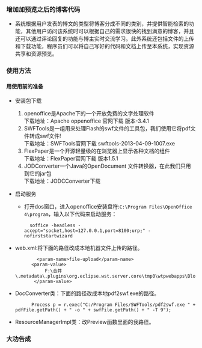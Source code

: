 ### 增加加预览之后的博客代码 ###
+ 系统根据用户发表的博文的类型将博客分成不同的类别，并提供智能检索的功能，其他用户访问该系统时可以根据自己的需求很快的找到满意的博客，并且还可以通过评论回复的功能与博主实时交流学习。此外系统还包括文件的上传和下载功能，程序员们可以将自己写好的代码和文档上传至本系统，实现资源共享和资源预览。
### 使用方法 ###
#### 用使用前的准备
+ 安装包下载
	1. openoffice是Apache下的一个开放免费的文字处理软件<br>
   		下载地址：Apache oppenoffice 官网下载 版本-3.4.1
	2. SWFTools是一组用来处理Flash的swf文件的工具包，我们使用它将pdf文件转成swf文件!<br>
   		下载地址：SWFTools官网下载 swftools-2013-04-09-1007.exe
	3. FlexPaper是一个开源轻量级的在浏览器上显示各种文档的组件<br>
   	下载地址：FlexPaper官网下载 版本1.5.1
	4. JODConverter一个Java的OpenDocument 文件转换器，在此我们只用到它的jar包<br>
   		下载地址：JODCConverter下载
+ 启动服务
	+ 打开dos窗口，进入openoffice安装盘符:`C:\Program Files\OpenOffice 4\program`，输入以下代码来启动服务：
	
			soffice -headless -accept="socket,host=127.0.0.1,port=8100;urp;" -nofirststartwizard
+ web.xml:将下面的路径改成本地机器文件上传的路径。

		      <param-name>file-upload</param-name>
		    <param-value>
		         F:\合并\.metadata\.plugins\org.eclipse.wst.server.core\tmp0\wtpwebapps\Blog\blogResources\
		     </param-value>

+ DocConverter类：下面的路径改成本地pdf2swf.exe的路径。

 			Process p = r.exec("C:/Program Files/SWFTools/pdf2swf.exe " + pdfFile.getPath() + " -o " + swfFile.getPath() + " -T 9"); 

+ ResourceManagerImpl类：改Preview函数里面的我路径。

### 大功告成 
 